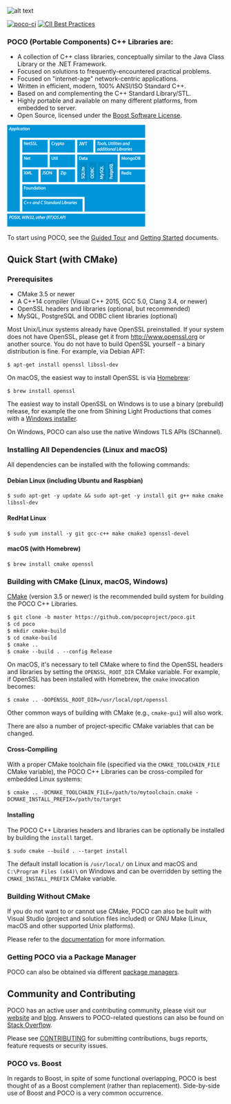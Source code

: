 ![alt text][logo]


[![poco-ci](https://github.com/pocoproject/poco/actions/workflows/ci.yml/badge.svg?branch=poco-1.11.4)](https://github.com/pocoproject/poco/actions/workflows/ci.yml)
[![CII Best Practices](https://bestpractices.coreinfrastructure.org/projects/370/badge)](https://bestpractices.coreinfrastructure.org/projects/370)


### POCO (Portable Components) C++ Libraries are:

- A collection of C++ class libraries, conceptually similar to the Java Class Library or the .NET Framework.
- Focused on solutions to frequently-encountered practical problems.
- Focused on "internet-age" network-centric applications.
- Written in efficient, modern, 100% ANSI/ISO Standard C++.
- Based on and complementing the C++ Standard Library/STL.
- Highly portable and available on many different platforms, from embedded to server.
- Open Source, licensed under the [Boost Software License](https://spdx.org/licenses/BSL-1.0).

![alt text][overview]

To start using POCO, see the [Guided Tour](https://pocoproject.org/docs/00100-GuidedTour.html)
and [Getting Started](https://pocoproject.org/docs/00200-GettingStarted.html) documents.


## Quick Start (with CMake)

### Prerequisites

- CMake 3.5 or newer
- A C++14 compiler (Visual C++ 2015, GCC 5.0, Clang 3.4, or newer)
- OpenSSL headers and libraries (optional, but recommended)
- MySQL, PostgreSQL and ODBC client libraries (optional)

Most Unix/Linux systems already have OpenSSL preinstalled. If your system
does not have OpenSSL, please get it from <http://www.openssl.org> or
another source. You do not have to build OpenSSL yourself - a binary
distribution is fine. For example, via Debian APT:

```
$ apt-get install openssl libssl-dev
```

On macOS, the easiest way to install OpenSSL is via [Homebrew](https://brew.sh):

```
$ brew install openssl
```

The easiest way to install OpenSSL on Windows is to use a binary
(prebuild) release, for example the one from Shining Light
Productions that comes with a
[Windows installer](https://www.slproweb.com/products/Win32OpenSSL.html).

On Windows, POCO can also use the native Windows TLS APIs (SChannel).

### Installing All Dependencies (Linux and macOS)

All dependencies can be installed with the following commands:

#### Debian Linux (including Ubuntu and Raspbian)

```
$ sudo apt-get -y update && sudo apt-get -y install git g++ make cmake libssl-dev
```

#### RedHat Linux

```
$ sudo yum install -y git gcc-c++ make cmake3 openssl-devel
```

#### macOS (with Homebrew)

```
$ brew install cmake openssl
```

### Building with CMake (Linux, macOS, Windows)

[CMake](https://cmake.org) (version 3.5 or newer) is the recommended build system for
building the POCO C++ Libraries.

```
$ git clone -b master https://github.com/pocoproject/poco.git
$ cd poco
$ mkdir cmake-build
$ cd cmake-build
$ cmake ..
$ cmake --build . --config Release
```

On macOS, it's necessary to tell CMake where to find the OpenSSL headers
and libraries by setting the `OPENSSL_ROOT_DIR` CMake variable.
For example, if OpenSSL has been installed with Homebrew,
the `cmake` invocation becomes:

```
$ cmake .. -DOPENSSL_ROOT_DIR=/usr/local/opt/openssl
```

Other common ways of building with CMake (e.g., `cmake-gui`) will also work.

There are also a number of project-specific CMake variables that can be changed.


#### Cross-Compiling

With a proper CMake toolchain file (specified via the `CMAKE_TOOLCHAIN_FILE` CMake variable),
the POCO C++ Libraries can be cross-compiled for embedded Linux systems:

```
$ cmake .. -DCMAKE_TOOLCHAIN_FILE=/path/to/mytoolchain.cmake -DCMAKE_INSTALL_PREFIX=/path/to/target
```


#### Installing

The POCO C++ Libraries headers and libraries can be optionally be installed by building the `install` target.

```
$ sudo cmake --build . --target install
```

The default install location is `/usr/local/` on Linux and macOS and
`C:\Program Files (x64)\` on Windows and can be overridden by setting
the `CMAKE_INSTALL_PREFIX` CMake variable.


### Building Without CMake

If you do not want to or cannot use CMake, POCO can also be built with Visual Studio
(project and solution files included) or GNU Make (Linux, macOS and other supported Unix platforms).

Please refer to the [documentation](https://pocoproject.org/docs) for more information.


### Getting POCO via a Package Manager

POCO can also be obtained via different [package managers](https://pocoproject.org/download.html).


## Community and Contributing

POCO has an active user and contributing community, please visit our [website](https://pocoproject.org) and [blog](https://pocoproject.org/blog).
Answers to POCO-related questions can also be found on [Stack Overflow](https://stackoverflow.com/questions/tagged/poco-libraries).

Please see [CONTRIBUTING](CONTRIBUTING.md) for submitting contributions, bugs reports, feature requests or security issues.

### POCO vs. Boost

In regards to Boost, in spite of some functional overlapping,
POCO is best thought of as a Boost complement (rather than replacement).
Side-by-side use of Boost and POCO is a very common occurrence.

[overview]: doc/images/overview.png "Poco Overview"
[logo]: doc/images/logo.png "Poco Logo"
